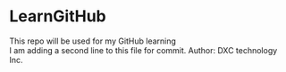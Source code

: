 # LearnGitHub
This repo will be used for my GitHub learning<br>
I am adding a second line to this file for commit.
Author: DXC technology Inc.